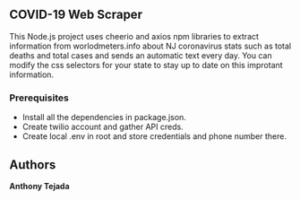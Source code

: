 
## COVID-19 Web Scraper

This Node.js project uses cheerio and axios npm libraries to extract information from worlodmeters.info about NJ coronavirus stats such as total deaths and total cases and sends an automatic text every day. You can modify the css selectors for your state to stay up to date on this improtant information.

### Prerequisites

* Install all the dependencies in package.json. 
* Create twilio account and gather API creds. 
* Create local .env in root and store credentials and phone number there.

## Authors

**Anthony Tejada** 





